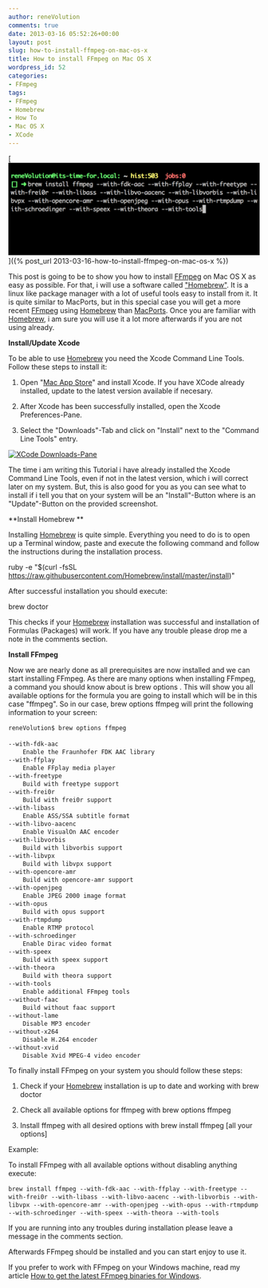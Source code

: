 ```yaml
---
author: reneVolution
comments: true
date: 2013-03-16 05:52:26+00:00
layout: post
slug: how-to-install-ffmpeg-on-mac-os-x
title: How to install FFmpeg on Mac OS X
wordpress_id: 52
categories:
- FFmpeg
tags:
- FFmpeg
- Homebrew
- How To
- Mac OS X
- XCode
---
```


[![Install FFmpeg on OS X](/images/brew_install_ffmpeg.png)]({% post_url 2013-03-16-how-to-install-ffmpeg-on-mac-os-x %})

This post is going to be to show you how to install [FFmpeg](http://www.ffmpeg.org) on Mac OS X as easy as possible. For that, i will use a software called ["Homebrew"](http://mxcl.github.com/homebrew/). It is a linux like package manager with a lot of useful tools easy to install from it. It is quite similar to MacPorts, but in this special case you will get a more recent [FFmpeg](http://www.ffmpeg.org) using [Homebrew](http://mxcl.github.com/homebrew/) than [MacPorts](http://www.macports.org/). Once you are familiar with [Homebrew](http://mxcl.github.com/homebrew/), i am sure you will use it a lot more afterwards if you are not using already.

**Install/Update Xcode**

To be able to use [Homebrew](http://mxcl.github.com/homebrew/) you need the Xcode Command Line Tools. Follow these steps to install it:

1. Open "[Mac App Store](https://itunes.apple.com/de/app/xcode/id497799835?mt=12)" and install Xcode. If you have XCode already installed, update to the latest version available if necesary.

2. After Xcode has been successfully installed, open the Xcode Preferences-Pane.

3. Select the "Downloads"-Tab and click on "Install" next to the "Command Line Tools" entry.


[![XCode Downloads-Pane](http://www.renecalles.de/wp-content/uploads/2013/03/XCode-Downloads-Pane-300x111.png)](http://www.renecalles.de/wp-content/uploads/2013/03/XCode-Downloads-Pane.png)




The time i am writing this Tutorial i have already installed the Xcode Command Line Tools, even if not in the latest version, which i will correct later on my system. But, this is also good for you as you can see what to install if i tell you that on your system will be an "Install"-Button where is an "Update"-Button on the provided screenshot.


**Install Homebrew **

Installing [Homebrew](http://mxcl.github.com/homebrew/) is quite simple. Everything you need to do is to open up a Terminal window, paste and execute the following command and follow the instructions during the installation process.

ruby -e "$(curl -fsSL https://raw.githubusercontent.com/Homebrew/install/master/install)"

After successful installation you should execute:

brew doctor

This checks if your [Homebrew](http://mxcl.github.com/homebrew/) installation was successful and installation of Formulas (Packages) will work. If you have any trouble please drop me a note in the comments section.

**Install FFmpeg**

Now we are nearly done as all prerequisites are now installed and we can start installing FFmpeg. As there are many options when installing FFmpeg, a command you should know about is brew options <Formula> . This will show you all available options for the formula you are going to install which will be in this case "ffmpeg". So in our case, brew options ffmpeg will print the following information to your screen:

    
    reneVolution$ brew options ffmpeg
    
    --with-fdk-aac
    	Enable the Fraunhofer FDK AAC library
    --with-ffplay
    	Enable FFplay media player
    --with-freetype
    	Build with freetype support
    --with-frei0r
    	Build with frei0r support
    --with-libass
    	Enable ASS/SSA subtitle format
    --with-libvo-aacenc
    	Enable VisualOn AAC encoder
    --with-libvorbis
    	Build with libvorbis support
    --with-libvpx
    	Build with libvpx support
    --with-opencore-amr
    	Build with opencore-amr support
    --with-openjpeg
    	Enable JPEG 2000 image format
    --with-opus
    	Build with opus support
    --with-rtmpdump
    	Enable RTMP protocol
    --with-schroedinger
    	Enable Dirac video format
    --with-speex
    	Build with speex support
    --with-theora
    	Build with theora support
    --with-tools
    	Enable additional FFmpeg tools
    --without-faac
    	Build without faac support
    --without-lame
    	Disable MP3 encoder
    --without-x264
    	Disable H.264 encoder
    --without-xvid
    	Disable Xvid MPEG-4 video encoder


To finally install FFmpeg on your system you should follow these steps:

1. Check if your [Homebrew](http://mxcl.github.com/homebrew/) installation is up to date and working with brew doctor

2. Check all available options for ffmpeg with brew options ffmpeg

3. Install ffmpeg with all desired options with brew install ffmpeg [all your options]

Example:

To install FFmpeg with all available options without disabling anything execute:

    
    brew install ffmpeg --with-fdk-aac --with-ffplay --with-freetype --with-frei0r --with-libass --with-libvo-aacenc --with-libvorbis --with-libvpx --with-opencore-amr --with-openjpeg --with-opus --with-rtmpdump --with-schroedinger --with-speex --with-theora --with-tools


If you are running into any troubles during installation please leave a message in the comments section.

Afterwards FFmpeg should be installed and you can start enjoy to use it.

If you prefer to work with FFmpeg on your Windows machine, read my article [How to get the latest FFmpeg binaries for Windows](http://www.renevolution.com/how-to-get-ffmpeg-for-windows/).
